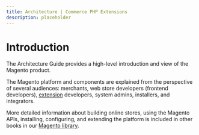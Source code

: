 ```yaml
---
title: Architecture | Commerce PHP Extensions
description: placeholder 
---
```


# Introduction

The Architecture Guide provides a high-level introduction and view of the Magento product.

The Magento platform and components are explained from the perspective of several audiences: merchants, web store developers (frontend developers), [extension](https://glossary.magento.com/extension) developers, system admins, installers, and integrators.

More detailed information about building online stores, using the Magento APIs, installing, configuring, and extending the platform is included in other books in our [Magento library]({{site.baseurl}}/index.html).
